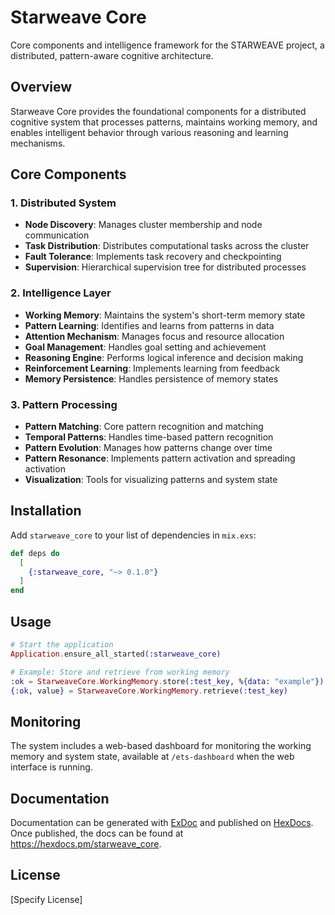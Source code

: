 # Starweave Core

Core components and intelligence framework for the STARWEAVE project, a distributed, pattern-aware cognitive architecture.

## Overview

Starweave Core provides the foundational components for a distributed cognitive system that processes patterns, maintains working memory, and enables intelligent behavior through various reasoning and learning mechanisms.

## Core Components

### 1. Distributed System

- **Node Discovery**: Manages cluster membership and node communication
- **Task Distribution**: Distributes computational tasks across the cluster
- **Fault Tolerance**: Implements task recovery and checkpointing
- **Supervision**: Hierarchical supervision tree for distributed processes

### 2. Intelligence Layer

- **Working Memory**: Maintains the system's short-term memory state
- **Pattern Learning**: Identifies and learns from patterns in data
- **Attention Mechanism**: Manages focus and resource allocation
- **Goal Management**: Handles goal setting and achievement
- **Reasoning Engine**: Performs logical inference and decision making
- **Reinforcement Learning**: Implements learning from feedback
- **Memory Persistence**: Handles persistence of memory states

### 3. Pattern Processing

- **Pattern Matching**: Core pattern recognition and matching
- **Temporal Patterns**: Handles time-based pattern recognition
- **Pattern Evolution**: Manages how patterns change over time
- **Pattern Resonance**: Implements pattern activation and spreading activation
- **Visualization**: Tools for visualizing patterns and system state

## Installation

Add `starweave_core` to your list of dependencies in `mix.exs`:

```elixir
def deps do
  [
    {:starweave_core, "~> 0.1.0"}
  ]
end
```

## Usage

```elixir
# Start the application
Application.ensure_all_started(:starweave_core)

# Example: Store and retrieve from working memory
:ok = StarweaveCore.WorkingMemory.store(:test_key, %{data: "example"})
{:ok, value} = StarweaveCore.WorkingMemory.retrieve(:test_key)
```

## Monitoring

The system includes a web-based dashboard for monitoring the working memory and system state, available at `/ets-dashboard` when the web interface is running.

## Documentation

Documentation can be generated with [ExDoc](https://github.com/elixir-lang/ex_doc) and published on [HexDocs](https://hexdocs.pm). Once published, the docs can be found at <https://hexdocs.pm/starweave_core>.

## License

[Specify License]

